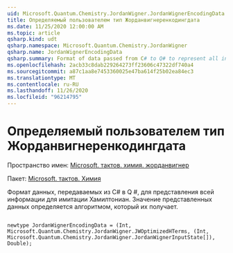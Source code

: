 ```yaml
---
uid: Microsoft.Quantum.Chemistry.JordanWigner.JordanWignerEncodingData
title: Определяемый пользователем тип Жорданвигнеренкодингдата
ms.date: 11/25/2020 12:00:00 AM
ms.topic: article
qsharp.kind: udt
qsharp.namespace: Microsoft.Quantum.Chemistry.JordanWigner
qsharp.name: JordanWignerEncodingData
qsharp.summary: Format of data passed from C# to Q# to represent all information for Hamiltonian simulation. The meaning of the data represented is determined by the algorithm that receives it.
ms.openlocfilehash: 2acb33c8dab229264273ff23606c47322df740a4
ms.sourcegitcommit: a87c1aa8e7453360025e47ba614f25b02ea84ec3
ms.translationtype: MT
ms.contentlocale: ru-RU
ms.lasthandoff: 11/26/2020
ms.locfileid: "96214795"
---
```

# <a name="jordanwignerencodingdata-user-defined-type"></a>Определяемый пользователем тип Жорданвигнеренкодингдата

Пространство имен: [Microsoft. тактов. химия. жорданвигнер](xref:Microsoft.Quantum.Chemistry.JordanWigner)

Пакет: [Microsoft. тактов. Химия](https://nuget.org/packages/Microsoft.Quantum.Chemistry)


Формат данных, передаваемых из C# в Q #, для представления всей информации для имитации Хамилтониан.
Значение представленных данных определяется алгоритмом, который их получает.

```qsharp

newtype JordanWignerEncodingData = (Int, Microsoft.Quantum.Chemistry.JordanWigner.JWOptimizedHTerms, (Int, Microsoft.Quantum.Chemistry.JordanWigner.JordanWignerInputState[]), Double);
```

